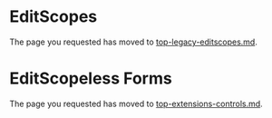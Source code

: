 
<a name="editscopes"></a>
# EditScopes

The page you requested has moved to [top-legacy-editscopes.md](top-legacy-editscopes.md).

<a name="editscopeless-forms"></a>
# EditScopeless  Forms

The page you requested has moved to [top-extensions-controls.md](top-extensions-controls.md).
